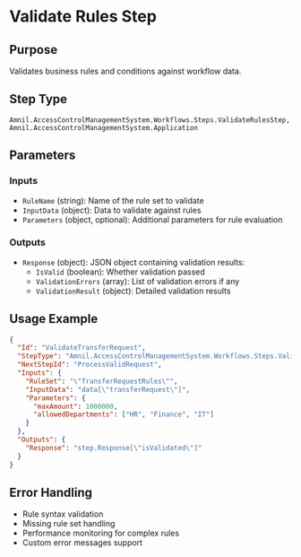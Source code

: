 # Validate Rules Step

## Purpose
Validates business rules and conditions against workflow data.

## Step Type
```
Amnil.AccessControlManagementSystem.Workflows.Steps.ValidateRulesStep, Amnil.AccessControlManagementSystem.Application
```

## Parameters

### Inputs
- `RuleName` (string): Name of the rule set to validate
- `InputData` (object): Data to validate against rules
- `Parameters` (object, optional): Additional parameters for rule evaluation

### Outputs
- `Response` (object): JSON object containing validation results:
  - `IsValid` (boolean): Whether validation passed
  - `ValidationErrors` (array): List of validation errors if any
  - `ValidationResult` (object): Detailed validation results

## Usage Example

```json
{
  "Id": "ValidateTransferRequest",
  "StepType": "Amnil.AccessControlManagementSystem.Workflows.Steps.ValidateRulesStep, Amnil.AccessControlManagementSystem.Application",
  "NextStepId": "ProcessValidRequest",
  "Inputs": {
    "RuleSet": "\"TransferRequestRules\"",
    "InputData": "data[\"transferRequest\"]",
    "Parameters": {
      "maxAmount": 1000000,
      "allowedDepartments": ["HR", "Finance", "IT"]
    }
  },
  "Outputs": {
    "Response": "step.Response[\"isValidated\"]"
  }
}
```

## Error Handling
- Rule syntax validation
- Missing rule set handling
- Performance monitoring for complex rules
- Custom error messages support
